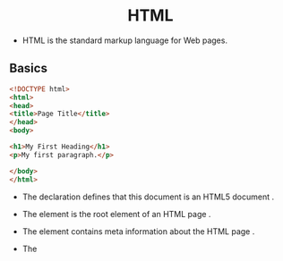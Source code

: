 <h1 align="center">HTML</h1>

- HTML is the standard markup language for Web pages.

## Basics

```html
<!DOCTYPE html>
<html>
<head>
<title>Page Title</title>
</head>
<body>

<h1>My First Heading</h1>
<p>My first paragraph.</p>

</body>
</html>
```

* The <!DOCTYPE html> declaration defines that this document is an HTML5 document .

* The <html> element is the root element of an HTML page .
  
* The <head> element contains meta information about the HTML page .
  
* The <title> element specifies a title for the HTML page (which is shown in the browser's title bar or in the page's tab) .
  
* The <body> element defines the document's body, and is a container for all the visible contents, such as headings, paragraphs, images, hyperlinks, tables, lists, etc.
  
* The ```html <h1> ``` element defines a large heading .
  
* The <p> element defines a paragraph .
  
  
## Emmet Forms
## Semantic HTML
## SEO Basics
